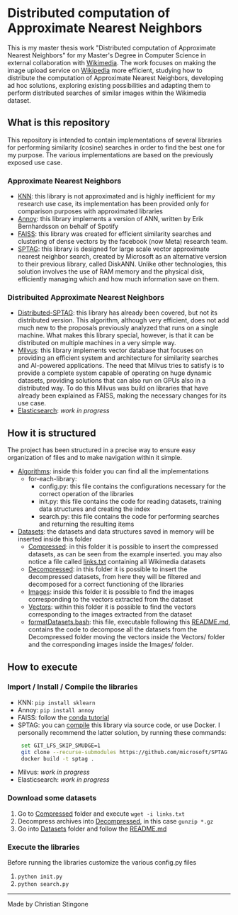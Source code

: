# **Distributed computation of Approximate Nearest Neighbors**
This is my master thesis work "Distributed computation of Approximate Nearest Neighbors" for my Master's Degree in Computer Science in external collaboration with [Wikimedia](https://www.wikimedia.org/).  The work focuses on making the image upload service on [Wikipedia](https://en.wikipedia.org/wiki/Main_Page) more efficient, studying how to distribute the computation of Approximate Nearest Neighbors, developing ad hoc solutions, exploring existing possibilities and adapting them to perform distributed searches of similar images within the Wikimedia dataset.

## **What is this repository**
This repository is intended to contain implementations of several libraries for performing similarity (cosine) searches in order to find the best one for my purpose. The various implementations are based on the previously exposed use case.

### **Approximate Nearest Neighbors**
 - [KNN](https://scikit-learn.org/stable/modules/generated/sklearn.neighbors.KNeighborsClassifier.html): this library is not approximated and is highly inefficient for my research use case, its implementation has been provided only for comparison purposes with approximated libraries
 - [Annoy](https://github.com/spotify/annoy): this library implements a version of ANN, written by Erik Bernhardsson on behalf of Spotify
 - [FAISS](https://github.com/facebookresearch/faiss): this library was created for efficient similarity searches and clustering of dense vectors by the facebook (now Meta) research team.
 - [SPTAG](https://github.com/microsoft/SPTAG): this library is designed for large scale vector approximate nearest neighbor search, created by Microsoft as an alternative version to their previous library, called DiskANN. Unlike other technologies, this solution involves the use of RAM memory and the physical disk, efficiently managing which and how much information save on them.

### **Distribuited Approximate Nearest Neighbors**
- [Distributed-SPTAG](https://github.com/microsoft/SPTAG): this library has already been covered, but not its distributed version. This algorithm, although very efficient, does not add much new to the proposals previously analyzed that runs on a single machine. What makes this library special, however, is that it can be distributed on multiple machines in a very simple way.
- [Milvus](https://github.com/milvus-io/milvus): this library implements vector database that focuses on providing an efficient system and architecture for similarity searches and AI-powered applications. The need that Milvus tries to satisfy is to provide a complete system capable of operating on huge dynamic datasets, providing solutions that can also run on GPUs also in a distributed way. To do this Milvus was build on libraries that have already been explained as FAISS, making the necessary changes for its use case.
- [Elasticsearch](https://github.com/elastic/elasticsearch): *work in progress*

## **How it is structured**
The project has been structured in a precise way to ensure easy organization of files and to make navigation within it simple.

 - [Algorithms](https://github.com/ChriStingo/Approximate-Nearest-Neighbors-Searches/tree/main/Algorithms "Algorithms"): inside this folder you can find all the implementations
	 - for-each-library:
		 - config.py: this file contains the configurations necessary for the correct operation of the libraries
		 - init.py: this file contains the code for reading datasets, training data structures and creating the index
		 - search.py: this file contains the code for performing searches and returning the resulting items
 - [Datasets](https://github.com/ChriStingo/Approximate-Nearest-Neighbors-Searches/tree/main/Datasets "Datasets"): the datasets and data structures saved in memory will be inserted inside this folder
	 - [Compressed](https://github.com/ChriStingo/Approximate-Nearest-Neighbors-Searches/tree/main/Datasets/Compressed): in this folder it is possible to insert the compressed datasets, as can be seen from the example inserted. you may also notice a file called [links.txt](https://github.com/ChriStingo/Approximate-Nearest-Neighbors-Searches/blob/main/Datasets/Compressed/links.txt) containing all Wikimedia datasets
	 - [Decompressed](https://github.com/ChriStingo/Approximate-Nearest-Neighbors-Searches/tree/main/Datasets/Decompressed): in this folder it is possible to insert the decompressed datasets, from here they will be filtered and decomposed for a correct functioning of the libraries
	 - [Images](https://github.com/ChriStingo/Approximate-Nearest-Neighbors-Searches/tree/main/Datasets/Images): inside this folder it is possible to find the images corresponding to the vectors extracted from the dataset
	 - [Vectors](https://github.com/ChriStingo/Approximate-Nearest-Neighbors-Searches/tree/main/Datasets/Vectors): within this folder it is possible to find the vectors corresponding to the images extracted from the dataset
	 - [formatDatasets.bash](https://github.com/ChriStingo/Approximate-Nearest-Neighbors-Searches/blob/main/Datasets/formatDatasets.bash): this file, executable following this [README.md](https://github.com/ChriStingo/Approximate-Nearest-Neighbors-Searches/blob/main/Datasets/README.md), contains the code to decompose all the datasets from the Decompressed folder moving the vectors inside the Vectors/ folder and the corresponding images inside the Images/ folder.

## **How to execute**
### **Import / Install / Compile the libraries**
 - KNN: `pip install sklearn`
 - Annoy: `pip install annoy`  
 - FAISS: follow the [conda tutorial](https://github.com/facebookresearch/faiss/blob/main/INSTALL.md)
 - SPTAG: you can [compile](https://github.com/microsoft/SPTAG/blob/main/README.md) this library via source code, or use Docker. I personally recommend the latter solution, by running these commands:
	```bash
	 set GIT_LFS_SKIP_SMUDGE=1 
	 git clone --recurse-submodules https://github.com/microsoft/SPTAG
	 docker build -t sptag .
	 ```
- Milvus: *work in progress*
- Elasticsearch: *work in progress*

### **Download some datasets**

 1. Go to [Compressed](https://github.com/ChriStingo/Approximate-Nearest-Neighbors-Searches/tree/main/Datasets/Compressed) folder and execute `wget -i links.txt`
 2. Decompress archives into [Decompressed](https://github.com/ChriStingo/Approximate-Nearest-Neighbors-Searches/tree/main/Datasets/Decompressed), in this case `gunzip *.gz`
 3. Go into [Datasets](https://github.com/ChriStingo/Approximate-Nearest-Neighbors-Searches/tree/main/Datasets "Datasets") folder and follow the [README.md](https://github.com/ChriStingo/Approximate-Nearest-Neighbors-Searches/blob/main/Datasets/README.md)
 
### **Execute the libraries**
Before running the libraries customize the various config.py files
1. `python init.py`
2. `python search.py`

---
Made by Christian Stingone

